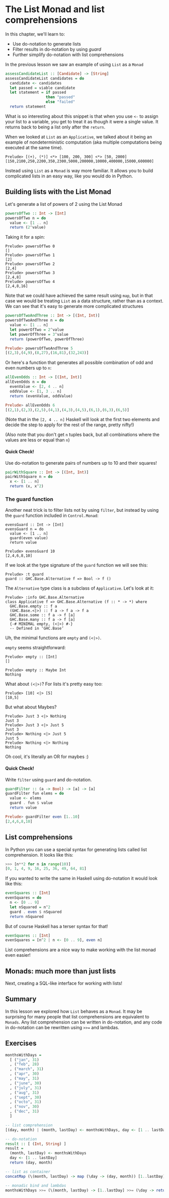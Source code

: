 # The List Monad and list comprehensions

In this chapter, we'll learn to:

- Use do-notation to generate lists
- Filter results in do-notation by using _guard_
- Further simplify do-notation with list comprehensions

In the previous lesson we saw an example of using `List` as a `Monad`

```haskell
assessCandidateList :: [Candidate] -> [String]
assessCandidateList candidates = do
  candidate <- candidates
  let passed = viable candidate
  let statement = if passed
                  then "passed"
                  else "failed"
  return statement
```

What is so interesting about this snippet is that when you use `<-` to
assign your list to a variable, you get to treat it as though it were a
single value. It returns back to being a list only after the `return`.

When we looked at `List` as an `Applicative`, we talked about it being an
example of nondeterministic computation (aka multiple computations being
executed at the same time).

```
Prelude> [(+), (*)] <*> [100, 200, 300] <*> [50, 2000]
[150,2100,250,2200,350,2300,5000,200000,10000,400000,15000,600000]
```

Instead using `List` as a `Monad` is way more familiar. It allows you to
build complicated lists in an easy way, like you would do in Python.

## Building lists with the List Monad

Let's generate a list of powers of 2 using the List Monad

```haskell
powersOfTwo :: Int -> [Int]
powersOfTwo n = do
  value <- [1 .. n]
  return (2^value)
```

Taking it for a spin:

```
Prelude> powersOfTwo 0
[]
Prelude> powersOfTwo 1
[2]
Prelude> powersOfTwo 2
[2,4]
Prelude> powersOfTwo 3
[2,4,8]
Prelude> powersOfTwo 4
[2,4,8,16]
```

Note that we could have achieved the same result using `map`, but in that
case we would be treating `List` as a data structure, rather than as a
context. We can see that it's easy to generate more complicated structures

```haskell
powersOfTwoAndThree :: Int -> [(Int, Int)]
powersOfTwoAndThree n = do
  value <- [1 .. n]
  let powerOfTwo = 2^value
  let powerOfThree = 3^value
  return (powerOfTwo, powerOfThree)

Prelude> powersOfTwoAndThree 5
[(2,3),(4,9),(8,27),(16,81),(32,243)]
```

Or here's a function that generates all possible combination of odd and
even numbers up to `n`:

```haskell
allEvenOdds :: Int -> [(Int, Int)]
allEvenOdds n = do
  evenValue <- [2, 4 .. n]
  oddValue <- [1, 3 .. n]
  return (evenValue, oddValue)

Prelude> allEvenOdds 6
[(2,1),(2,3),(2,5),(4,1),(4,3),(4,5),(6,1),(6,3),(6,5)]
```

(Note that in the `[2, 4 .. n]` Haskell will look at the first two elements
and decide the step to apply for the rest of the range, pretty nifty!)

(Also note that you don't get `n` tuples back, but all combinations where
the values are less or equal than `n`)

#### Quick Check!

Use do-notation to generate pairs of numbers up to 10 and their squares!

```haskell
pairWithSquare :: Int -> [(Int, Int)]
pairWithSquare n = do
  x <- [1 .. n]
  return (x, x^2)
```

### The guard function

Another neat trick is to filter lists not by using `filter`, but instead by
using the `guard` function included in `Control.Monad`:

```
evensGuard :: Int -> [Int]
evensGuard n = do
  value <- [1 .. n]
  guard(even value)
  return value

Prelude> evensGuard 10
[2,4,6,8,10]
```

If we look at the type signature of the `guard` function we will see this:

```
Prelude> :t guard
guard :: GHC.Base.Alternative f => Bool -> f ()
```

The `Alternative` type class is a subclass of `Applicative`. Let's look at
it:

```
Prelude> :info GHC.Base.Alternative
class Applicative f => GHC.Base.Alternative (f :: * -> *) where
  GHC.Base.empty :: f a
  (GHC.Base.<|>) :: f a -> f a -> f a
  GHC.Base.some :: f a -> f [a]
  GHC.Base.many :: f a -> f [a]
  {-# MINIMAL empty, (<|>) #-}
  -- Defined in ‘GHC.Base’
```

Uh, the minimal functions are `empty` and `(<|>)`.

`empty` seems straightforward:

```
Prelude> empty :: [Int]
[]

Prelude> empty :: Maybe Int
Nothing
```

What about `(<|>)`? For lists it's pretty easy too:

```
Prelude> [10] <|> [5]
[10,5]
```

But what about Maybes?

```
Prelude> Just 3 <|> Nothing
Just 3
Prelude> Just 3 <|> Just 5
Just 3
Prelude> Nothing <|> Just 5
Just 5
Prelude> Nothing <|> Nothing
Nothing
```

Oh cool, it's literally an OR for maybes :)

#### Quick Check!

Write `filter` using `guard` and do-notation.

```haskell
guardFilter :: (a -> Bool) -> [a] -> [a]
guardFilter fun elems = do
  value <- elems
  guard . fun $ value
  return value

Prelude> guardFilter even [1..10]
[2,4,6,8,10]
```

## List comprehensions

In Python you can use a special syntax for generating lists called list
comprehension. It looks like this:

```python
>>> [n**2 for n in range(10)]
[0, 1, 4, 9, 16, 25, 36, 49, 64, 81]
```

If you wanted to write the same in Haskell using do-notation it would look
like this:

```haskell
evenSquares :: [Int]
evenSquares = do
  n <- [0 .. 9]
  let nSquared = n^2
  guard . even $ nSquared
  return nSquared
```

But of course Haskell has a terser syntax for that!

```haskell
evenSquares :: [Int]
evenSquares = [n^2 | n <- [0 .. 9], even n]
```

List comprehensions are a nice way to make working with the list monad even
easier!

## Monads: much more than just lists

Next, creating a SQL-like interface for working with lists!

## Summary

In this lesson we explored how `List` behaves as a `Monad`. It may be
surprising for many people that list comprehensions are equivalent to
`Monads`. Any list comprehension can be written in do-notation, and any
code in do-notation can be rewritten using `>>=` and lambdas.

## Exercises

```haskell
monthsWithDays =
  [ ("jan", 31)
  , ("feb", 28)
  , ("march", 31)
  , ("apr", 30)
  , ("may", 31)
  , ("june", 30)
  , ("july", 31)
  , ("aug", 31)
  , ("sept", 30)
  , ("octo", 31)
  , ("nov", 30)
  , ("dec", 31)
  ]

-- list comprehension
[(day, month) | (month, lastDay) <- monthsWithDays, day <- [1 .. lastDay]]

-- do-notation
result :: [ (Int, String) ]
result =
  (month, lastDay) <- monthsWithDays
  day <- [1 .. lastDay]
  return (day, month)

-- list as container
concatMap (\(month, lastDay) -> map (\day -> (day, month)) [1..lastDay]) monthsWithDays

-- monadic bind and lambdas
monthsWithDays >>= (\(month, lastDay) -> [1..lastDay] >>= (\day -> return (month, day)))
```
